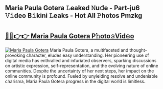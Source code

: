## Maria Paula Gotera 𝙻eaked 𝙽u𝚍e - Part-ju6 𝚅𝚒deo B𝚒kini 𝙻eaks - Hot All 𝙿hotos Pmzkg

# <h2><a href="http://ld2o8o.urlbe.top/?page=Maria+Paula+Gotera">🔗🔗👉👉 Maria Paula Gotera P𝚑oto𝚜Vid𝚎o</a></h2>

[![Maria Paula Gotera](https://i.imgur.com/eBuTRDB.gif)](http://ld2o8o.urlbe.top/?page=Maria+Paula+Gotera)
Maria Paula Gotera, a multifaceted and thought-provoking character, eludes easy understanding. Her pioneering use of digital media has enthralled and infuriated observers, sparking discussions on artistic expression, self-representation, and the evolving nature of online communities. Despite the uncertainty of her next steps, her impact on the online community is profound. Fueled by unyielding resolve and undeniable charisma, Maria Paula Gotera progress in the digital world is limitless.
